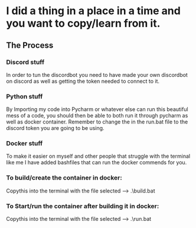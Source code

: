 # I did a thing in a place in a time and you want to copy/learn from it.


## The Process


### Discord stuff
In order to tun the discordbot you need to have made your own discordbot on discord as well as getting the token needed to connect to it.


### Python stuff

By Importing my code into Pycharm or whatever else can run this beautiful mess of a code, you should then be able to both run it through pycharm as well as docker container.
Remember to change the <TOKEN> in the run.bat file to the discord token you are going to be using.


### Docker stuff

To make it easier on myself and other people that struggle with the terminal like me I have added bashfiles that can run the docker commends for you.

### To build/create the container in docker:
Copythis into the terminal with the file selected -->  .\build.bat

### To Start/run the container after building it in docker:

Copythis into the terminal with the file selected -->  .\run.bat
